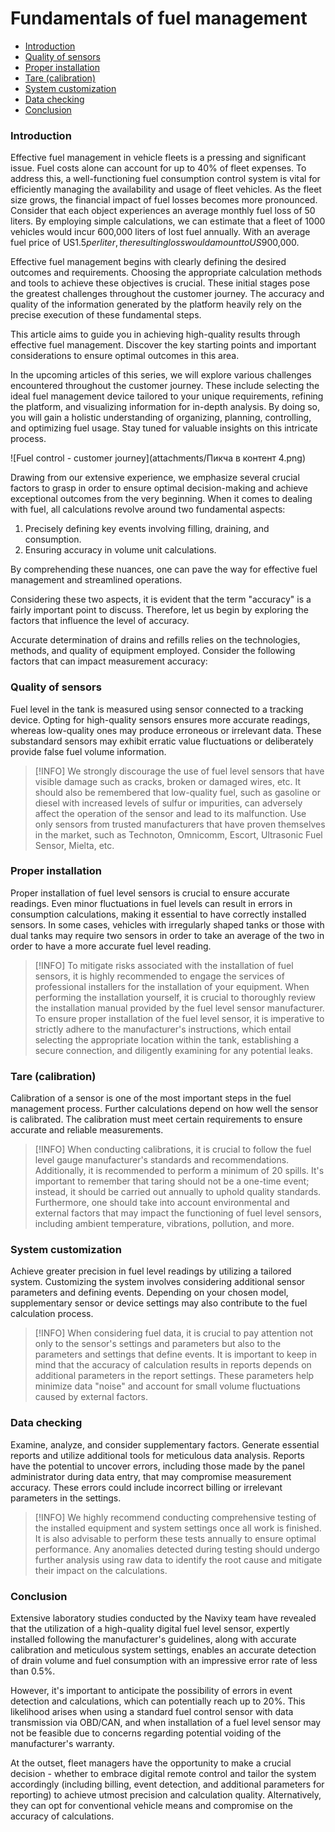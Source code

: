 # Fundamentals of fuel management

- [Introduction](#introduction)
- [Quality of sensors](#quality-of-sensors)
- [Proper installation](#proper-installation)
- [Tare (calibration)](#tare-calibration)
- [System customization](#system-customization)
- [Data checking](#data-checking)
- [Conclusion](#conclusion)

### Introduction

Effective fuel management in vehicle fleets is a pressing and significant issue. Fuel costs alone can account for up to 40% of fleet expenses. To address this, a well-functioning fuel consumption control system is vital for efficiently managing the availability and usage of fleet vehicles. As the fleet size grows, the financial impact of fuel losses becomes more pronounced. Consider that each object experiences an average monthly fuel loss of 50 liters. By employing simple calculations, we can estimate that a fleet of 1000 vehicles would incur 600,000 liters of lost fuel annually. With an average fuel price of US$1.5 per liter, the resulting loss would amount to US$900,000.

Effective fuel management begins with clearly defining the desired outcomes and requirements. Choosing the appropriate calculation methods and tools to achieve these objectives is crucial. These initial stages pose the greatest challenges throughout the customer journey. The accuracy and quality of the information generated by the platform heavily rely on the precise execution of these fundamental steps.

This article aims to guide you in achieving high-quality results through effective fuel management. Discover the key starting points and important considerations to ensure optimal outcomes in this area.

In the upcoming articles of this series, we will explore various challenges encountered throughout the customer journey. These include selecting the ideal fuel management device tailored to your unique requirements, refining the platform, and visualizing information for in-depth analysis. By doing so, you will gain a holistic understanding of organizing, planning, controlling, and optimizing fuel usage. Stay tuned for valuable insights on this intricate process.

![Fuel control - customer journey](attachments/Пикча в контент 4.png)

Drawing from our extensive experience, we emphasize several crucial factors to grasp in order to ensure optimal decision-making and achieve exceptional outcomes from the very beginning. When it comes to dealing with fuel, all calculations revolve around two fundamental aspects:

1. Precisely defining key events involving filling, draining, and consumption.
2. Ensuring accuracy in volume unit calculations.

By comprehending these nuances, one can pave the way for effective fuel management and streamlined operations.

Considering these two aspects, it is evident that the term "accuracy" is a fairly important point to discuss. Therefore, let us begin by exploring the factors that influence the level of accuracy.

Accurate determination of drains and refills relies on the technologies, methods, and quality of equipment employed. Consider the following factors that can impact measurement accuracy:

### Quality of sensors

Fuel level in the tank is measured using sensor connected to a tracking device. Opting for high-quality sensors ensures more accurate readings, whereas low-quality ones may produce erroneous or irrelevant data. These substandard sensors may exhibit erratic value fluctuations or deliberately provide false fuel volume information.

> [!INFO]
> We strongly discourage the use of fuel level sensors that have visible damage such as cracks, broken or damaged wires, etc.
> It should also be remembered that low-quality fuel, such as gasoline or diesel with increased levels of sulfur or impurities, can adversely affect the operation of the sensor and lead to its malfunction.
> Use only sensors from trusted manufacturers that have proven themselves in the market, such as Technoton, Omnicomm, Escort, Ultrasonic Fuel Sensor, Mielta, etc.

### Proper installation

Proper installation of fuel level sensors is crucial to ensure accurate readings. Even minor fluctuations in fuel levels can result in errors in consumption calculations, making it essential to have correctly installed sensors. In some cases, vehicles with irregularly shaped tanks or those with dual tanks may require two sensors in order to take an average of the two in order to have a more accurate fuel level reading.

> [!INFO]
> To mitigate risks associated with the installation of fuel sensors, it is highly recommended to engage the services of professional installers for the installation of your equipment.
> When performing the installation yourself, it is crucial to thoroughly review the installation manual provided by the fuel level sensor manufacturer.
> To ensure proper installation of the fuel level sensor, it is imperative to strictly adhere to the manufacturer's instructions, which entail selecting the appropriate location within the tank, establishing a secure connection, and diligently examining for any potential leaks.

### Tare (calibration)

Calibration of a sensor is one of the most important steps in the fuel management process. Further calculations depend on how well the sensor is calibrated. The calibration must meet certain requirements to ensure accurate and reliable measurements. 

> [!INFO]
> When conducting calibrations, it is crucial to follow the fuel level gauge manufacturer's standards and recommendations.
> Additionally, it is recommended to perform a minimum of 20 spills.
> It's important to remember that taring should not be a one-time event; instead, it should be carried out annually to uphold quality standards.
> Furthermore, one should take into account environmental and external factors that may impact the functioning of fuel level sensors, including ambient temperature, vibrations, pollution, and more.

### System customization

Achieve greater precision in fuel level readings by utilizing a tailored system. Customizing the system involves considering additional sensor parameters and defining events. Depending on your chosen model, supplementary sensor or device settings may also contribute to the fuel calculation process.

> [!INFO]
> When considering fuel data, it is crucial to pay attention not only to the sensor's settings and parameters but also to the parameters and settings that define events.
> It is important to keep in mind that the accuracy of calculation results in reports depends on additional parameters in the report settings. These parameters help minimize data "noise" and account for small volume fluctuations caused by external factors.

### Data checking

Examine, analyze, and consider supplementary factors. Generate essential reports and utilize additional tools for meticulous data analysis. Reports have the potential to uncover errors, including those made by the panel administrator during data entry, that may compromise measurement accuracy. These errors could include incorrect billing or irrelevant parameters in the settings.

> [!INFO]
> We highly recommend conducting comprehensive testing of the installed equipment and system settings once all work is finished. It is also advisable to perform these tests annually to ensure optimal performance.
> Any anomalies detected during testing should undergo further analysis using raw data to identify the root cause and mitigate their impact on the calculations.

### Conclusion

Extensive laboratory studies conducted by the Navixy team have revealed that the utilization of a high-quality digital fuel level sensor, expertly installed following the manufacturer's guidelines, along with accurate calibration and meticulous system settings, enables an accurate detection of drain volume and fuel consumption with an impressive error rate of less than 0.5%.

However, it's important to anticipate the possibility of errors in event detection and calculations, which can potentially reach up to 20%. This likelihood arises when using a standard fuel control sensor with data transmission via OBD/CAN, and when installation of a fuel level sensor may not be feasible due to concerns regarding potential voiding of the manufacturer's warranty.

At the outset, fleet managers have the opportunity to make a crucial decision - whether to embrace digital remote control and tailor the system accordingly (including billing, event detection, and additional parameters for reporting) to achieve utmost precision and calculation quality. Alternatively, they can opt for conventional vehicle means and compromise on the accuracy of calculations.